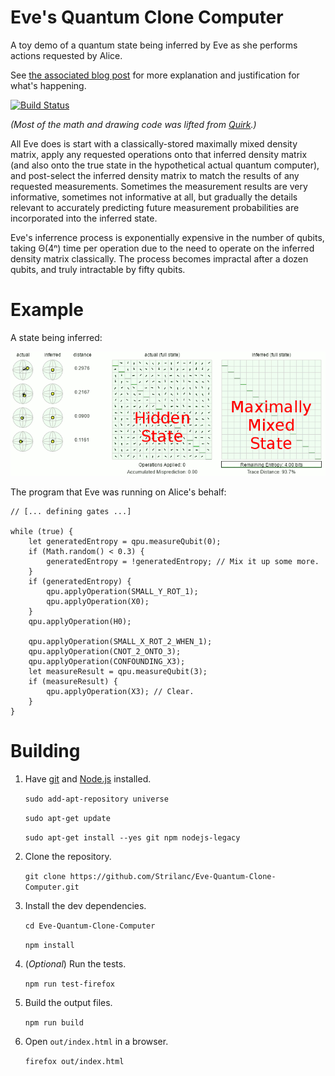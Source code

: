 # Eve's Quantum Clone Computer

A toy demo of a quantum state being inferred by Eve as she performs actions requested by Alice.

See [the associated blog post](http://algorithmicassertions.com/2016/04/24/eves-quantum-clone-computer.html) for more explanation and justification for what's happening.

[![Build Status](https://travis-ci.org/Strilanc/Eve-Quantum-Clone-Computer.svg?branch=master)](https://travis-ci.org/Strilanc/Eve-Quantum-Clone-Computer)

*(Most of the math and drawing code was lifted from [Quirk](https://github.com/Strilanc/Quantum-Circuit-Inspector).)*

All Eve does is start with a classically-stored maximally mixed density matrix, apply any requested operations onto that  inferred density matrix (and also onto the true state in the hypothetical actual quantum computer), and post-select the inferred density matrix to match the results of any requested measurements.
Sometimes the measurement results are very informative, sometimes not informative at all, but gradually the details relevant to accurately predicting future measurement probabilities are incorporated into the inferred state.

Eve's inferrence process is exponentially expensive in the number of qubits, taking Θ(4ⁿ) time per operation due to the need to operate on the inferred density matrix classically. The process becomes impractal after a dozen qubits, and truly intractable by fifty qubits.

# Example

A state being inferred:

![Quantum teleportation](/README_demo.gif)

The program that Eve was running on Alice's behalf:

    // [... defining gates ...]

    while (true) {
        let generatedEntropy = qpu.measureQubit(0);
        if (Math.random() < 0.3) {
            generatedEntropy = !generatedEntropy; // Mix it up some more.
        }
        if (generatedEntropy) {
            qpu.applyOperation(SMALL_Y_ROT_1);
            qpu.applyOperation(X0);
        }
        qpu.applyOperation(H0);

        qpu.applyOperation(SMALL_X_ROT_2_WHEN_1);
        qpu.applyOperation(CNOT_2_ONTO_3);
        qpu.applyOperation(CONFOUNDING_X3);
        let measureResult = qpu.measureQubit(3);
        if (measureResult) {
            qpu.applyOperation(X3); // Clear.
        }
    }

# Building

1. Have [git](https://git-scm.com/) and [Node.js](https://nodejs.org/en/download/) installed.

    `sudo add-apt-repository universe`
    
    `sudo apt-get update`
    
    `sudo apt-get install --yes git npm nodejs-legacy`

2. Clone the repository.

    `git clone https://github.com/Strilanc/Eve-Quantum-Clone-Computer.git`

3. Install the dev dependencies.

    `cd Eve-Quantum-Clone-Computer`
    
    `npm install`

4. (*Optional*) Run the tests.

    `npm run test-firefox`

5. Build the output files.

    `npm run build`

6. Open `out/index.html` in a browser.

    `firefox out/index.html`
